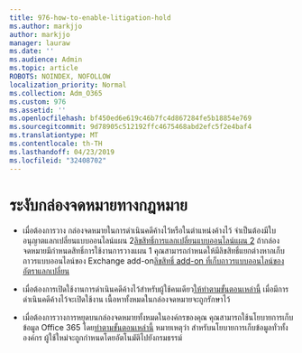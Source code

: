 ```yaml
---
title: 976-how-to-enable-litigation-hold
ms.author: markjjo
author: markjjo
manager: lauraw
ms.date: ''
ms.audience: Admin
ms.topic: article
ROBOTS: NOINDEX, NOFOLLOW
localization_priority: Normal
ms.collection: Adm_O365
ms.custom: 976
ms.assetid: ''
ms.openlocfilehash: bf450ed6e619c46b7fc4d867284fe5b18854e769
ms.sourcegitcommit: 9d78905c512192ffc4675468abd2efc5f2e4baf4
ms.translationtype: MT
ms.contentlocale: th-TH
ms.lasthandoff: 04/23/2019
ms.locfileid: "32408702"
---
```

# <a name="place-a-mailbox-on-legal-hold"></a>ระงับกล่องจดหมายทางกฎหมาย

- เมื่อต้องการวาง กล่องจดหมายในการดำเนินคดีค้างไว้หรือในตำแหน่งค้างไว้ จำเป็นต้องมีใบอนุญาตแลกเปลี่ยนแบบออนไลน์แผน 2[ลิขสิทธิ์การแลกเปลี่ยนแบบออนไลน์แผน 2](https://docs.microsoft.com/office365/servicedescriptions/office-365-platform-service-description/office-365-plan-options) ถ้ากล่องจดหมายมีกำหนดสิทธิ์การใช้งานการวางแผน 1 คุณสามารถกำหนดให้มีลิขสิทธิ์แยกต่างหากเก็บถาวรแบบออนไลน์ของ Exchange add-on[ลิขสิทธิ์ add-on ที่เก็บถาวรแบบออนไลน์ของอัตราแลกเปลี่ยน](https://docs.microsoft.com/office365/servicedescriptions/exchange-online-archiving-service-description)

- เมื่อต้องการเปิดใช้งานการดำเนินคดีค้างไว้สำหรับผู้ใช้คนเดียว[ให้ทำตามขั้นตอนเหล่านี้](https://docs.microsoft.com/office365/SecurityCompliance/place-a-mailbox-on-litigation-hold) เมื่อมีการดำเนินคดีค้างไว้จะเปิดใช้งาน เนื้อหาทั้งหมดในกล่องจดหมายจะถูกรักษาไว้

- เมื่อต้องการวางการหยุดบนกล่องจดหมายทั้งหมดในองค์กรของคุณ คุณสามารถใช้นโยบายการเก็บข้อมูล Office 365 โดย[ทำตามขั้นตอนเหล่านี้](https://docs.microsoft.com/office365/securitycompliance/retention-policies#applying-a-retention-policy-to-an-entire-organization-or-specific-locations) หมายเหตุว่า สำหรับนโยบายการเก็บข้อมูลทั่วทั้งองค์กร ผู้ใช้ใหม่จะถูกกำหนดโดยอัตโนมัติไปยังกรมธรรม์

